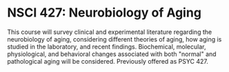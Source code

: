 # NSCI 427: Neurobiology of Aging

This course will survey clinical and experimental literature regarding the neurobiology of aging, considering different theories of aging, how aging is studied in the laboratory, and recent findings. Biochemical, molecular, physiological, and behavioral changes associated with both "normal" and pathological aging will be considered. Previously offered as PSYC 427.